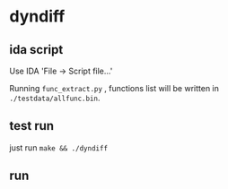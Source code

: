 # dyndiff

## ida script

Use IDA 'File -> Script file...'

Running `func_extract.py` , functions list will be written in `./testdata/allfunc.bin`.

## test run

just run ```make && ./dyndiff```

## run
